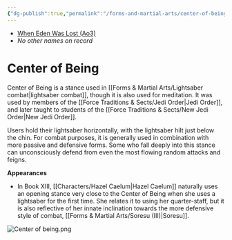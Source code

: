 ```yaml
---
{"dg-publish":true,"permalink":"/forms-and-martial-arts/center-of-being/","tags":["technique"],"noteIcon":"saber1"}
---
```


- [When Eden Was Lost (Ao3)](https://archiveofourown.org/works/19334440/chapters/45992584)
- *No other names on record* 
# Center of Being
Center of Being is a stance used in [[Forms & Martial Arts/Lightsaber combat\|lightsaber combat]], though it is also used for meditation. It was used by members of the [[Force Traditions & Sects/Jedi Order\|Jedi Order]], and later taught to students of the [[Force Traditions & Sects/New Jedi Order\|New Jedi Order]]. 

Users hold their lightsaber horizontally, with the lightsaber hilt just below the chin. For combat purposes, it is generally used in combination with more passive and defensive forms. Some who fall deeply into this stance can unconsciously defend from even the most flowing random attacks and feigns. 

**Appearances**
* In Book XIII, [[Characters/Hazel Caelum\|Hazel Caelum]] naturally uses an opening stance very close to the Center of Being when she uses a lightsaber for the first time. She relates it to using her quarter-staff, but it is also reflective of her innate inclination towards the more defensive style of combat, [[Forms & Martial Arts/Soresu (III)\|Soresu]].

![Center of being.png](/img/user/Photos/Center%20of%20being.png)